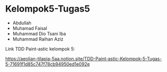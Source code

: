 # Kelompok5-Tugas5

- Abdullah
- Muhamad Faisal
- Muhammad Dio Tsani Iba
- Muhammad Raihan Aziz

Link TDD Paint-astic kelompok 5:

https://aeolian-tilapia-5aa.notion.site/TDD-Paint-astic-Kelompok-5-Tugas-5-71691f1d85c747f78cb94950ed1e092e
